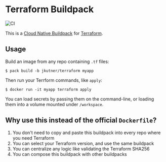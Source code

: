 # Terraform Buildpack

![CI](https://github.com/jkutner/terraform-buildpack/workflows/CI/badge.svg?branch=main&event=push)

This is a [Cloud Native Buildpack](https://buildpacks.io) for [Terraform](https://www.terraform.io/).

## Usage

Build an image from any repo containing `.tf` files:

```
$ pack build -b jkutner/terraform myapp
```

Then run your Terrform commands, like `apply`:

```
$ docker run -it myapp terraform apply
```

You can load secrets by passing them on the command-line, or loading them into a volume mounted under `/workspace`.

## Why use this instead of the official `Dockerfile`?

1. You don't need to copy and paste this buildpack into every repo where you need Terraform
1. You can select your Terraform version, and use the same buildpack
1. You can centralize any logic like validating the Terraform SHA256
1. You can compose this buildpack with other buildpacks
